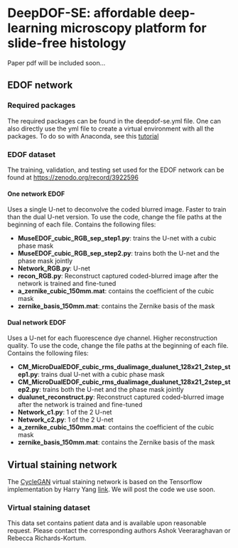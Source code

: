 # DeepDOF-SE: affordable deep-learning microscopy platform for slide-free histology
Paper pdf will be included soon...

## EDOF network
### Required packages
The required packages can be found in the deepdof-se.yml file. One can also directly use the yml file to create a virtual environment with all the packages. To do so with Anaconda, see this [tutorial](https://conda.io/projects/conda/en/latest/user-guide/tasks/manage-environments.html#creating-an-environment-from-an-environment-yml-file)

### EDOF dataset
The training, validation, and testing set used for the EDOF network can be found at https://zenodo.org/record/3922596

#### One network EDOF
Uses a single U-net to deconvolve the coded blurred image. Faster to train than the dual U-net version. To use the code, change the file paths at the beginning of each file. Contains the following files:
* **MuseEDOF_cubic_RGB_sep_step1.py**: trains the U-net with a cubic phase mask
* **MuseEDOF_cubic_RGB_sep_step2.py**: trains both the U-net and the phase mask jointly
* **Network_RGB.py**: U-net
* **recon_RGB.py**: Reconstruct captured coded-blurred image after the network is trained and fine-tuned
* **a_zernike_cubic_150mm.mat**: contains the coefficient of the cubic mask
* **zernike_basis_150mm.mat**: contains the Zernike basis of the mask

#### Dual network EDOF
Uses a U-net for each fluorescence dye channel. Higher reconstruction quality. To use the code, change the file paths at the beginning of each file. Contains the following files:
* **CM_MicroDualEDOF_cubic_rms_dualimage_dualunet_128x21_2step_step1.py**: trains dual U-net with a cubic phase mask
* **CM_MicroDualEDOF_cubic_rms_dualimage_dualunet_128x21_2step_step2.py**: trains both the U-net and the phase mask jointly
* **dualunet_reconstruct.py**: Reconstruct captured coded-blurred image after the network is trained and fine-tuned
* **Network_c1.py**: 1 of the 2 U-net
* **Network_c2.py**: 1 of the 2 U-net
* **a_zernike_cubic_150mm.mat**: contains the coefficient of the cubic mask
* **zernike_basis_150mm.mat**: contains the Zernike basis of the mask

## Virtual staining network
The [CycleGAN](https://junyanz.github.io/CycleGAN/) virtual staining network is based on the Tensorflow implementation by Harry Yang [link](https://github.com/leehomyc/cyclegan-1). We will post the code we use soon.

### Virtual staining dataset
This data set contains patient data and is available upon reasonable request. Please contact the corresponding authors Ashok Veeraraghavan or Rebecca Richards-Kortum. 
